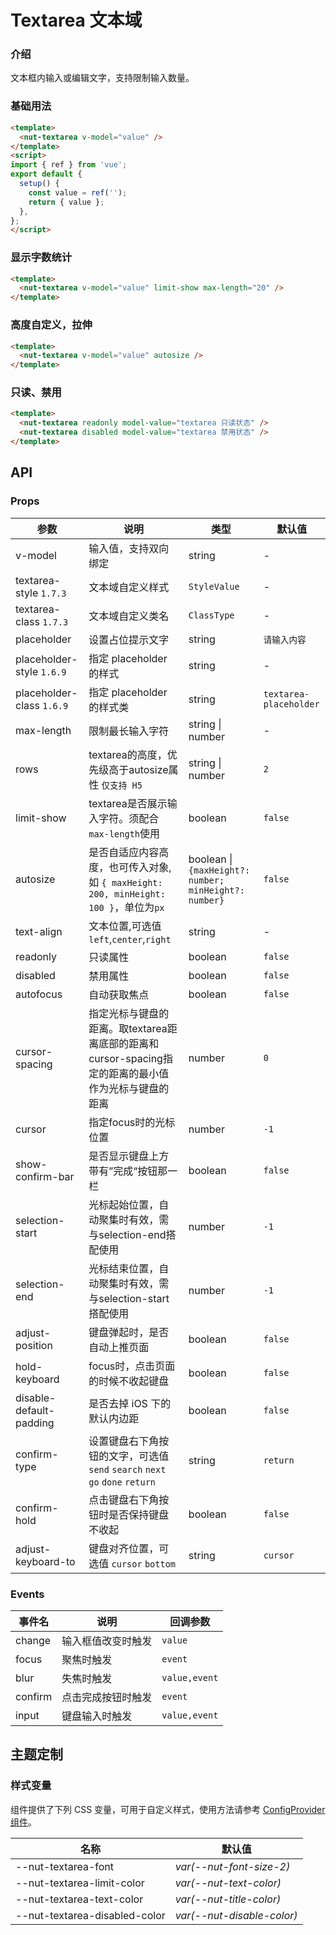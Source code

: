 # Textarea 文本域

### 介绍

文本框内输入或编辑文字，支持限制输入数量。

### 基础用法

```html
<template>
  <nut-textarea v-model="value" />
</template>
<script>
import { ref } from 'vue';
export default {
  setup() {
    const value = ref('');
    return { value };
  },
};
</script>
```

### 显示字数统计

```html
<template>
  <nut-textarea v-model="value" limit-show max-length="20" />
</template>
```

### 高度自定义，拉伸

```html
<template>
  <nut-textarea v-model="value" autosize />
</template>
```

### 只读、禁用

```html
<template>
  <nut-textarea readonly model-value="textarea 只读状态" />
  <nut-textarea disabled model-value="textarea 禁用状态" />
</template>
```

## API

### Props

| 参数                      | 说明                                                                                                 | 类型                                                  | 默认值                 |
| ------------------------- | ---------------------------------------------------------------------------------------------------- | ----------------------------------------------------- | ---------------------- |
| v-model                   | 输入值，支持双向绑定                                                                                 | string                                                | -                      |
| textarea-style `1.7.3`    | 文本域自定义样式                                                                                     | `StyleValue`                                          | -                      |
| textarea-class `1.7.3`    | 文本域自定义类名                                                                                     | `ClassType`                                           | -                      |
| placeholder               | 设置占位提示文字                                                                                     | string                                                | `请输入内容`           |
| placeholder-style `1.6.9` | 指定 placeholder 的样式                                                                              | string                                                | -                      |
| placeholder-class `1.6.9` | 指定 placeholder 的样式类                                                                            | string                                                | `textarea-placeholder` |
| max-length                | 限制最长输入字符                                                                                     | string \| number                                      | -                      |
| rows                      | textarea的高度，优先级高于autosize属性 `仅支持 H5`                                                   | string \| number                                      | `2`                    |
| limit-show                | textarea是否展示输入字符。须配合`max-length`使用                                                     | boolean                                               | `false`                |
| autosize                  | 是否自适应内容高度，也可传入对象, <br/> 如 `{ maxHeight: 200, minHeight: 100 }`，单位为`px`          | boolean \| `{maxHeight?: number; minHeight?: number}` | `false`                |
| text-align                | 文本位置,可选值`left`,`center`,`right`                                                               | string                                                | -                      |
| readonly                  | 只读属性                                                                                             | boolean                                               | `false`                |
| disabled                  | 禁用属性                                                                                             | boolean                                               | `false`                |
| autofocus                 | 自动获取焦点                                                                                         | boolean                                               | `false`                |
| cursor-spacing            | 指定光标与键盘的距离。取textarea距离底部的距离和cursor-spacing指定的距离的最小值作为光标与键盘的距离 | number                                                | `0`                    |
| cursor                    | 指定focus时的光标位置                                                                                | number                                                | `-1`                   |
| show-confirm-bar          | 是否显示键盘上方带有”完成“按钮那一栏                                                                 | boolean                                               | `false`                |
| selection-start           | 光标起始位置，自动聚集时有效，需与selection-end搭配使用                                              | number                                                | `-1`                   |
| selection-end             | 光标结束位置，自动聚集时有效，需与selection-start搭配使用                                            | number                                                | `-1`                   |
| adjust-position           | 键盘弹起时，是否自动上推页面                                                                         | boolean                                               | `false`                |
| hold-keyboard             | focus时，点击页面的时候不收起键盘                                                                    | boolean                                               | `false`                |
| disable-default-padding   | 是否去掉 iOS 下的默认内边距                                                                          | boolean                                               | `false`                |
| confirm-type              | 设置键盘右下角按钮的文字，可选值 `send` `search` `next` `go` `done` `return`                         | string                                                | `return`               |
| confirm-hold              | 点击键盘右下角按钮时是否保持键盘不收起                                                               | boolean                                               | `false`                |
| adjust-keyboard-to        | 键盘对齐位置，可选值 `cursor` `bottom`                                                               | string                                                | `cursor`               |

### Events

| 事件名  | 说明               | 回调参数      |
| ------- | ------------------ | ------------- |
| change  | 输入框值改变时触发 | `value`       |
| focus   | 聚焦时触发         | `event`       |
| blur    | 失焦时触发         | `value,event` |
| confirm | 点击完成按钮时触发 | `event`       |
| input   | 键盘输入时触发     | `value,event` |

## 主题定制

### 样式变量

组件提供了下列 CSS 变量，可用于自定义样式，使用方法请参考 [ConfigProvider 组件](/components/basic/configprovider)。

| 名称                          | 默认值                     |
| ----------------------------- | -------------------------- |
| --nut-textarea-font           | _var(--nut-font-size-2)_   |
| --nut-textarea-limit-color    | _var(--nut-text-color)_    |
| --nut-textarea-text-color     | _var(--nut-title-color)_   |
| --nut-textarea-disabled-color | _var(--nut-disable-color)_ |
